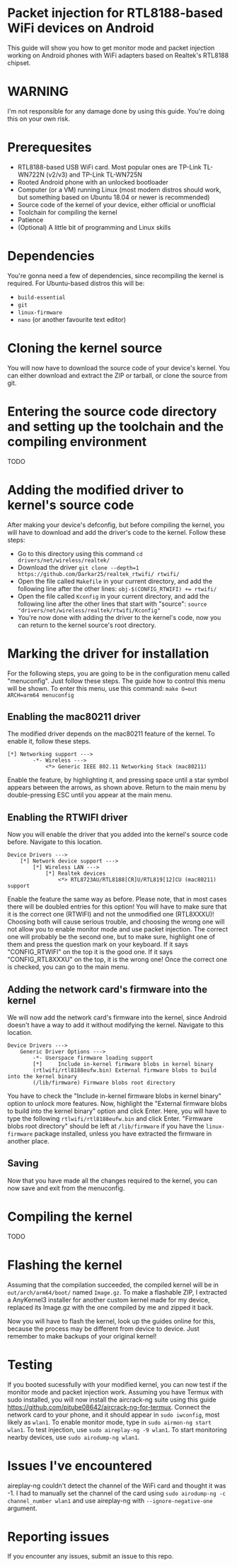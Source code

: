 # Packet injection for RTL8188-based WiFi devices on Android
This guide will show you how to get monitor mode and packet injection working on Android phones with WiFi adapters based on Realtek's RTL8188 chipset.

# WARNING
I'm not responsible for any damage done by using this guide. You're doing this on your own risk.

# Prerequesites
- RTL8188-based USB WiFi card. Most popular ones are TP-Link TL-WN722N (v2/v3) and TP-Link TL-WN725N
- Rooted Android phone with an unlocked bootloader
- Computer (or a VM) running Linux (most modern distros should work, but something based on Ubuntu 18.04 or newer is recommended)
- Source code of the kernel of your device, either official or unofficial
- Toolchain for compiling the kernel
- Patience
- (Optional) A little bit of programming and Linux skills

# Dependencies
You're gonna need a few of dependencies, since recompiling the kernel is required. For Ubuntu-based distros this will be:

- `build-essential`
- `git`
- `linux-firmware`
- `nano` (or another favourite text editor)

# Cloning the kernel source
You will now have to download the source code of your device's kernel. You can either download and extract the ZIP or tarball, or clone the source from git.

# Entering the source code directory and setting up the toolchain and the compiling environment
TODO

# Adding the modified driver to kernel's source code
After making your device's defconfig, but before compiling the kernel, you will have to download and add the driver's code to the kernel. Follow these steps:

- Go to this directory using this command `cd drivers/net/wireless/realtek/`
- Download the driver `git clone --depth=1 https://github.com/Darkar25/realtek_rtwifi/ rtwifi/`
- Open the file called `Makefile` in your current directory, and add the following line after the other lines: `obj-$(CONFIG_RTWIFI) += rtwifi/`
- Open the file called `Kconfig` in your current directory, and add the following line after the other lines that start with "source": `source "drivers/net/wireless/realtek/rtwifi/Kconfig"`
- You're now done with adding the driver to the kernel's code, now you can return to the kernel source's root directory.

# Marking the driver for installation
For the following steps, you are going to be in the configuration menu called "menuconfig". Just follow these steps. The guide how to control this menu will be shown. To enter this menu, use this command: `make O=out ARCH=arm64 menuconfig`

## Enabling the mac80211 driver
The modified driver depends on the mac80211 feature of the kernel. To enable it, follow these steps.
```
[*] Networking support --->
        -*- Wireless --->
            <*> Generic IEEE 802.11 Networking Stack (mac80211)
```
Enable the feature, by highlighting it, and pressing space until a star symbol appears between the arrows, as shown above. Return to the main menu by double-pressing ESC until you appear at the main menu.

## Enabling the RTWIFI driver
Now you will enable the driver that you added into the kernel's source code before. Navigate to this location.
```
Device Drivers --->
    [*] Network device support --->
        [*] Wireless LAN --->
            [*] Realtek devices
                <*> RTL8723AU/RTL8188[CR]U/RTL819[12]CU (mac80211) support
```
Enable the feature the same way as before. Please note, that in most cases there will be doubled entries for this option! You will have to make sure that it is the correct one (RTWIFI) and not the unmodified one (RTL8XXXU)! Choosing both will cause serious trouble, and choosing the wrong one will not allow you to enable monitor mode and use packet injection. The correct one will probably be the second one, but to make sure, highlight one of them and press the question mark on your keyboard. If it says "CONFIG_RTWIFI" on the top it is the good one. If it says "CONFIG_RTL8XXXU" on the top, it is the wrong one! Once the correct one is checked, you can go to the main menu.

## Adding the network card's firmware into the kernel
We will now add the network card's firmware into the kernel, since Android doesn't have a way to add it without modifying the kernel. Navigate to this location.
```
Device Drivers --->
    Generic Driver Options --->
        -*- Userspace firmware loading support
        [*]     Include in-kernel firmware blobs in kernel binary
        (rtlwifi/rtl8188eufw.bin) External firmware blobs to build into the kernel binary
        (/lib/firmware) Firmware blobs root directory
```
You have to check the "Include in-kernel firmware blobs in kernel binary" option to unlock more features. Now, highlight the "External firmware blobs to build into the kernel binary" option and click Enter. Here, you will have to type the following `rtlwifi/rtl8188eufw.bin` and click Enter. "Firmware blobs root directory" should be left at `/lib/firmware` if you have the `linux-firmware` package installed, unless you have extracted the firmware in another place.

## Saving
Now that you have made all the changes required to the kernel, you can now save and exit from the menuconfig.

# Compiling the kernel
TODO

# Flashing the kernel
Assuming that the compilation succeeded, the compiled kernel will be in `out/arch/arm64/boot/` named `Image.gz`. To make a flashable ZIP, I extracted a AnyKernel3 installer for another custom kernel made for my device, replaced its Image.gz with the one compiled by me and zipped it back.

Now you will have to flash the kernel, look up the guides online for this, because the process may be different from device to device. Just remember to make backups of your original kernel!

# Testing
If you booted sucessfully with your modified kernel, you can now test if the monitor mode and packet injection work. Assuming you have Termux with sudo installed, you will now install the aircrack-ng suite using this guide https://github.com/pitube08642/aircrack-ng-for-termux. Connect the network card to your phone, and it should appear in `sudo iwconfig`, most likely as `wlan1`. To enable monitor mode, type in `sudo airmon-ng start wlan1`. To test injection, use `sudo aireplay-ng -9 wlan1`. To start monitoring nearby devices, use `sudo airodump-ng wlan1`.

# Issues I've encountered
aireplay-ng couldn't detect the channel of the WiFi card and thought it was -1. I had to manually set the channel of the card  using `sudo airodump-ng -c channel_number wlan1` and use aireplay-ng with `--ignore-negative-one` argument.

# Reporting issues
If you encounter any issues, submit an issue to this repo.